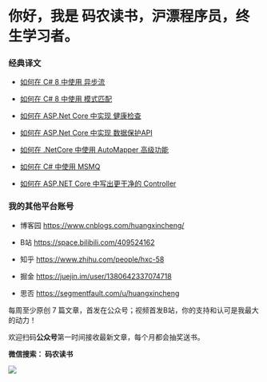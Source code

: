 # 你好，我是 码农读书，沪漂程序员，终生学习者。


### 经典译文

- [如何在 C# 8 中使用 异步流](https://mp.weixin.qq.com/s?__biz=Mzg2OTQ4NTc1MQ==&mid=2247485303&idx=1&sn=a173305d878998cbe3508887f4eb641c&chksm=ce9d1aaff9ea93b9d88b1d58a7cdfae00147edb1dca13ceef6e5e4ce315acfd4ea7ceda9153f&token=1696346206&lang=zh_CN#rd)

- [如何在 C# 8 中使用 模式匹配](https://mp.weixin.qq.com/s?__biz=Mzg2OTQ4NTc1MQ==&mid=2247485291&idx=1&sn=61b1484ab878e39a7a95c990c5aab03f&chksm=ce9d1ab3f9ea93a5d2bd600e917883d255b0f1f1388a40e8a03ae02b0621fc29e47bdcc1c4ce&token=1696346206&lang=zh_CN#rd)

- [如何在 ASP.Net Core 中实现 健康检查](https://mp.weixin.qq.com/s?__biz=Mzg2OTQ4NTc1MQ==&mid=2247485276&idx=1&sn=7b9c620511b625fc52d0b248e291b3d6&chksm=ce9d1a84f9ea93927031e6bd901c86c4baed81e67ab96232eb5fe8d36970bad509ad36520844&token=1696346206&lang=zh_CN#rd)

- [如何在 ASP.Net Core 中实现 数据保护API](https://mp.weixin.qq.com/s?__biz=Mzg2OTQ4NTc1MQ==&mid=2247485259&idx=1&sn=7ab42807e73afcbaf548bc69a0012bde&chksm=ce9d1a93f9ea9385ab4bb8ce77e92729240a6c91c6d760211f21cac078e5f627ca580702cddf&token=1696346206&lang=zh_CN#rd)

- [如何在 .NetCore 中使用 AutoMapper 高级功能](http://mp.weixin.qq.com/s?__biz=Mzg2OTQ4NTc1MQ==&mid=2247485246&idx=1&sn=0c0a243fb88463a5e2c44b1318e2e2f4&chksm=ce9d1ae6f9ea93f0d610e33d70f9ffd3d8129e8465f22339ed02584f0c1b96869d1118287562&token=1696346206&lang=zh_CN#rd)

- [如何在 C# 中使用 MSMQ](https://mp.weixin.qq.com/s?__biz=Mzg2OTQ4NTc1MQ==&mid=2247485225&idx=1&sn=2ee3feae4644529abca53e720d4ef359&chksm=ce9d1af1f9ea93e712bb50987d2fd8e0d46bcfdd6a3e070395ead8aebaace8c19f6f87d9afdb&token=1696346206&lang=zh_CN#rd)

- [如何在 ASP.NET Core 中写出更干净的 Controller](https://mp.weixin.qq.com/s?__biz=Mzg2OTQ4NTc1MQ==&mid=2247485185&idx=1&sn=1de8100c7a12df1e060f71545989d46a&chksm=ce9d1ad9f9ea93cfb37cf3e35df7ad71f04fb57d92e6a8c70d04e52d34072b2ea9a974a9ad06&token=1696346206&lang=zh_CN#rd)

### 我的其他平台账号


* 博客园   https://www.cnblogs.com/huangxincheng/

* B站     https://space.bilibili.com/409524162

* 知乎    https://www.zhihu.com/people/hxc-58

* 掘金   https://juejin.im/user/1380642337074718

* 思否   https://segmentfault.com/u/huangxincheng


每周至少原创 7 篇文章，首发在公众号；视频首发B站，你的支持和认可是我最大的动力！  


欢迎扫码**公众号**第一时间接收最新文章，每个月都会抽奖送书。


**微信搜索： 码农读书**

<a name="公众号"></a>


![](https://huangxincheng.oss-cn-hangzhou.aliyuncs.com/img/8faa4d8b28ea0752547aa815cd58c4a.jpg)